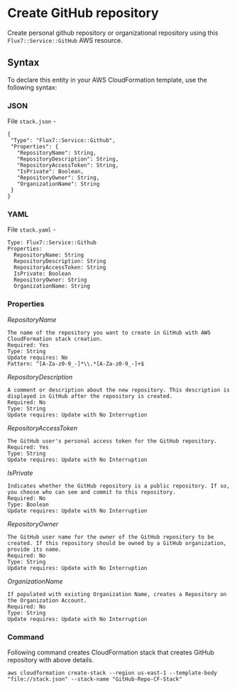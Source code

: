 # Create GitHub repository
Create personal github repository or organizational repository using this  `Flux7::Service::GitHub` AWS resource.

## Syntax
To declare this entity in your AWS CloudFormation template, use the following syntax: 

### JSON
File `stack.json` -
```
{
 "Type": "Flux7::Service::Github",
 "Properties": {
   "RepositoryName": String,
   "RepositoryDescription": String,
   "RepositoryAccessToken": String,
   "IsPrivate": Boolean,
   "RepositoryOwner": String,
   "OrganizationName": String
 }
}
```

### YAML
File `stack.yaml` -
```
Type: Flux7::Service::Github
Properties:
  RepositoryName: String
  RepositoryDescription: String
  RepositoryAccessToken: String
  IsPrivate: Boolean
  RepositoryOwner: String
  OrganizationName: String
```

### Properties


_RepositoryName_

	The name of the repository you want to create in GitHub with AWS CloudFormation stack creation.
	Required: Yes
	Type: String
	Update requires: No
	Pattern: ^[A-Za-z0-9_-]*\\.*[A-Za-z0-9_-]+$

_RepositoryDescription_

	A comment or description about the new repository. This description is displayed in GitHub after the repository is created.
	Required: No
	Type: String
	Update requires: Update with No Interruption
 
_RepositoryAccessToken_

	The GitHub user's personal access token for the GitHub repository.
	Required: Yes
	Type: String
	Update requires: Update with No Interruption
 
_IsPrivate_

	Indicates whether the GitHub repository is a public repository. If so, you choose who can see and commit to this repository.
	Required: No
	Type: Boolean
	Update requires: Update with No Interruption

_RepositoryOwner_

	The GitHub user name for the owner of the GitHub repository to be created. If this repository should be owned by a GitHub organization, provide its name.
	Required: No
	Type: String
	Update requires: Update with No Interruption
 
 _OrganizationName_

	If populated with existing Organization Name, creates a Repository on the Organization Account.
	Required: No
	Type: String
	Update requires: Update with No Interruption

### Command
Following command creates CloudFormation stack that creates GitHub repository with above details.
```
aws cloudformation create-stack --region us-east-1 --template-body "file://stack.json" --stack-name "GitHub-Repo-CF-Stack"
```
